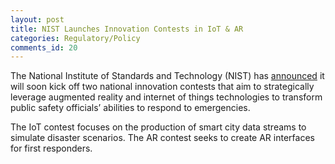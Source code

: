 ```yaml
---
layout: post
title: NIST Launches Innovation Contests in IoT & AR
categories: Regulatory/Policy
comments_id: 20
---
```


The National Institute of Standards and Technology (NIST) has [announced](https://www.nextgov.com/emerging-tech/2020/04/nist-launches-innovation-contests-iot-augmented-reality-boost-emergency-response/164813/) it will soon kick off two national innovation contests that aim to strategically leverage augmented reality and internet of things technologies to transform public safety officials’ abilities to respond to emergencies.

The IoT contest focuses on the production of smart city data streams to simulate disaster scenarios. The AR contest seeks to create AR interfaces for first responders.
